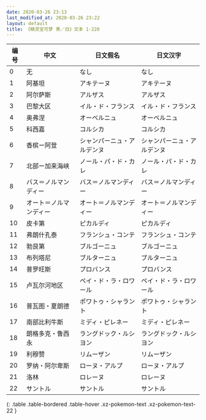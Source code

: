 ```yaml
---
date: 2020-03-26 23:13
last_modified_at: 2020-03-26 23:22
layout: default
title: 《精灵宝可梦 黑／白》文本 1-220
---
```

| 编号 | 中文 | 日文假名 | 日文汉字 |
| ---- | ---- | ---- | --- |
| 0 | 无 | なし | なし |
| 1 | 阿基坦 | アキテーヌ | アキテーヌ |
| 2 | 阿尔萨斯 | アルザス | アルザス |
| 3 | 巴黎大区 | イル・ド・フランス | イル・ド・フランス |
| 4 | 奥弗涅 | オーベルニュ | オーベルニュ |
| 5 | 科西嘉 | コルシカ | コルシカ |
| 6 | 香槟ー阿登 | シャンパーニュ・アルデンヌ | シャンパーニュ・アルデンヌ |
| 7 | 北部ー加来海峡 | ノール・パ・ド・カレ | ノール・パ・ド・カレ |
| 8 | バス＝ノルマンディー | バス＝ノルマンディー | バス＝ノルマンディー |
| 9 | オート＝ノルマンディー | オート＝ノルマンディー | オート＝ノルマンディー |
| 10 | 皮卡第 | ピカルディ | ピカルディ |
| 11 | 弗朗什孔泰 | フランシュ・コンテ | フランシュ・コンテ |
| 12 | 勃艮第 | ブルゴーニュ | ブルゴーニュ |
| 13 | 布列塔尼 | ブルターニュ | ブルターニュ |
| 14 | 普罗旺斯 | プロバンス | プロバンス |
| 15 | 卢瓦尔河地区 | ペイ・ド・ラ・ロワール | ペイ・ド・ラ・ロワール |
| 16 | 普瓦图・夏朗德 | ポワトゥ・シャラント | ポワトゥ・シャラント |
| 17 | 南部比利牛斯 | ミディ・ピレネー | ミディ・ピレネー |
| 18 | 朗格多克・鲁西永 | ラングドック・ルシヨン | ラングドック・ルシヨン |
| 19 | 利穆赞 | リムーザン | リムーザン |
| 20 | 罗纳・阿尔卑斯 | ローヌ・アルプ | ローヌ・アルプ |
| 21 | 洛林 | ロレーヌ | ロレーヌ |
| 22 | サントル | サントル | サントル |
{: .table .table-bordered .table-hover .xz-pokemon-text .xz-pokemon-text-22 }